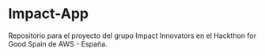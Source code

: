 # Impact-App
Repositorio para el proyecto del grupo Impact Innovators en el Hackthon for Good Spain de AWS - España. 

